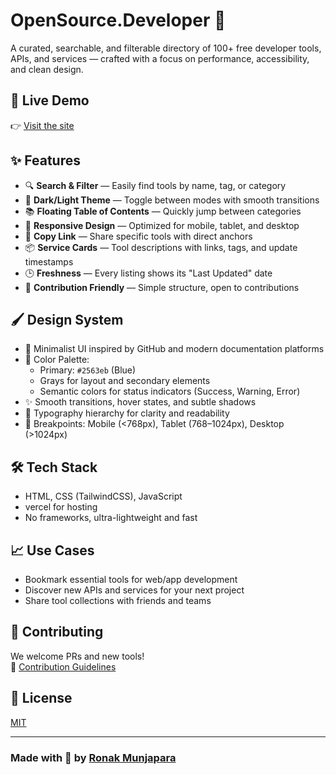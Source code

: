 # OpenSource.Developer 🌟  
A curated, searchable, and filterable directory of 100+ free developer tools, APIs, and services — crafted with a focus on performance, accessibility, and clean design.

## 🚀 Live Demo  
👉 [Visit the site](https://ronakmunjapara.github.io/OpenSource.Developer/)  

## ✨ Features

- 🔍 **Search & Filter** — Easily find tools by name, tag, or category
- 🌙 **Dark/Light Theme** — Toggle between modes with smooth transitions
- 📚 **Floating Table of Contents** — Quickly jump between categories
- 📱 **Responsive Design** — Optimized for mobile, tablet, and desktop
- 🔗 **Copy Link** — Share specific tools with direct anchors
- 📦 **Service Cards** — Tool descriptions with links, tags, and update timestamps
- 🕒 **Freshness** — Every listing shows its "Last Updated" date
- 💬 **Contribution Friendly** — Simple structure, open to contributions

## 🖌️ Design System

- 🎨 Minimalist UI inspired by GitHub and modern documentation platforms
- 🧩 Color Palette:  
  - Primary: `#2563eb` (Blue)  
  - Grays for layout and secondary elements  
  - Semantic colors for status indicators (Success, Warning, Error)
- ✨ Smooth transitions, hover states, and subtle shadows
- 📐 Typography hierarchy for clarity and readability
- 📱 Breakpoints: Mobile (<768px), Tablet (768–1024px), Desktop (>1024px)

## 🛠 Tech Stack

- HTML, CSS (TailwindCSS), JavaScript
- vercel for hosting
- No frameworks, ultra-lightweight and fast

## 📈 Use Cases

- Bookmark essential tools for web/app development
- Discover new APIs and services for your next project
- Share tool collections with friends and teams

## 🤝 Contributing

We welcome PRs and new tools!  
📄 [Contribution Guidelines](CONTRIBUTING.md) 

## 📄 License

[MIT](LICENSE)

---

### Made with 💙 by [Ronak Munjapara](https://github.com/ronakmunjapara)
